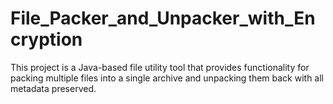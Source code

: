 # File_Packer_and_Unpacker_with_Encryption
This project  is a Java-based  file utility tool  that provides functionality for packing multiple files into a single archive and unpacking them  back with all metadata preserved.
